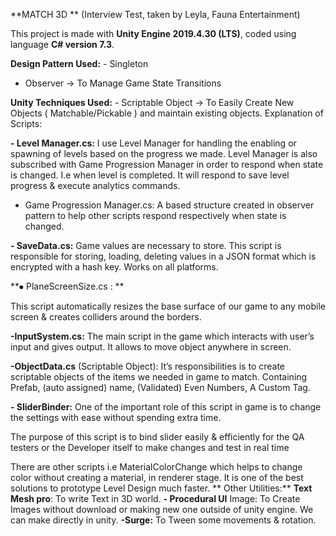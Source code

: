 **MATCH 3D **
(Interview Test, taken by Leyla, Fauna Entertainment)


This project is made with **Unity Engine 2019.4.30 (LTS)**, coded using language **C# version 7.3**.
 
 

**Design Pattern Used:**
	- Singleton
- Observer -> To Manage Game State Transitions

**Unity Techniques Used:**
	- Scriptable Object -> To Easily Create New Objects ( Matchable/Pickable ) and maintain existing objects. 
Explanation of Scripts:

**- Level Manager.cs:** I use Level Manager for handling the enabling or spawning of levels based on the progress we made. Level Manager is also subscribed with Game Progression Manager in order to respond when state is changed. I.e when level is completed. It will respond to save level progress & execute analytics commands.
- Game Progression Manager.cs: A based structure created in observer pattern to help other scripts respond respectively when state is changed.

**- SaveData.cs:** Game values are necessary to store. This script is responsible for storing, loading, deleting values in a JSON format which is encrypted with a hash key. Works on all platforms. 

 
 

**⦁	PlaneScreenSize.cs : **
 
This script automatically resizes the base surface of our game to any mobile screen & creates colliders around the borders. 

**-InputSystem.cs:** The main script in the game which interacts with user’s input and gives output. It allows to move object anywhere in screen. 

**-ObjectData.cs** (Scriptable Object):  It’s responsibilities is to create scriptable objects of the items we needed in game to match. Containing Prefab, (auto assigned) name, (Validated) Even Numbers, A Custom Tag. 

 

**- SliderBinder:** One of the important role of this script in game is to change the settings with ease without spending extra time.
 
 

The purpose of this script is to bind slider easily & efficiently for the QA testers or the Developer itself to make changes and test in real time 

There are other scripts i.e MaterialColorChange which helps to change color without creating a material, in renderer stage. It is one of the best solutions to prototype Level Design much  faster. 
**
Other Utilities:**  **Text Mesh pro**: To write Text in 3D world.
**- Procedural UI** Image: To Create Images without download or making new one outside of unity engine. We can make directly in unity.
**-Surge:** To Tween some movements & rotation.  

